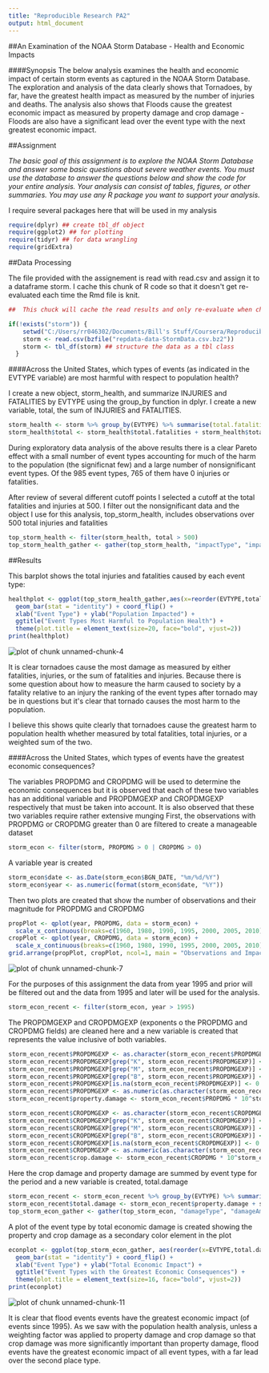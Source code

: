 ```yaml
---
title: "Reproducible Research PA2"
output: html_document
---
```


##An Examination of the NOAA Storm Database - Health and Economic Impacts

####Synopsis
The below analysis examines the health and economic impact of certain storm events as captured in the NOAA Storm Database.  The exploration and analysis of the data clearly shows that Tornadoes, by far, have the greatest health impact as measured by the number of injuries and deaths.  The analysis also shows that Floods cause the greatest economic impact as measured by property damage and crop damage - Floods are also have a significant lead over the event type with the next greatest economic impact.  

##Assignment

*The basic goal of this assignment is to explore the NOAA Storm Database and answer some basic questions about severe weather events. You must use the database to answer the questions below and show the code for your entire analysis. Your analysis can consist of tables, figures, or other summaries. You may use any R package you want to support your analysis.*

I require several packages here that will be used in my analysis

```r
require(dplyr) ## create tbl_df object
require(ggplot2) ## for plotting
require(tidyr) ## for data wrangling
require(gridExtra)
```

##Data Processing

The file provided with the assignement is read with read.csv and assign it to a dataframe storm.  I cache this chunk of R code so that it doesn't get re-evaluated each time the Rmd file is knit.

```r
##  This chuck will cache the read results and only re-evaluate when changes are present.

if(!exists("storm")) {
    setwd("C:/Users/rr046302/Documents/Bill's Stuff/Coursera/Reproducible Research/Reproducible-Research-Project-2")
    storm <- read.csv(bzfile("repdata-data-StormData.csv.bz2"))
    storm <- tbl_df(storm) ## structure the data as a tbl class
  }
```


####Across the United States, which types of events (as indicated in the EVTYPE variable) are most harmful with respect to population health?

I create a new object, storm_health, and summarize INJURIES and FATALITIES by EVTYPE using the group_by function in dplyr.  I create a new variable, total, the sum of INJURIES and FATALITIES.

```r
storm_health <- storm %>% group_by(EVTYPE) %>% summarise(total.fatalities = sum(FATALITIES), total.injuries = sum(INJURIES))
storm_health$total <- storm_health$total.fatalities + storm_health$total.injuries
```

During exploratory data analysis of the above results there is a clear Pareto effect with a small number of event types accounting for much of the harm to the population (the significnat few) and a large number of nonsignificant event types.  Of the 985 event types, 765 of them have 0 injuries or fatalities.

After review of several different cutoff points I selected a cutoff at the total fatalities and injuries at 500.  I filter out the nonsignificant data and the object I use for this analysis, top_storm_health, includes observations over 500 total injuries and fatalities

```r
top_storm_health <- filter(storm_health, total > 500)
top_storm_health_gather <- gather(top_storm_health, "impactType", "impactNumber",2:3)
```

##Results

This barplot shows the total injuries and fatalities caused by each event type:

```r
healthplot <- ggplot(top_storm_health_gather,aes(x=reorder(EVTYPE,total), y=impactNumber, fill=impactType)) + 
  geom_bar(stat = "identity") + coord_flip() + 
  xlab("Event Type") + ylab("Population Impacted") + 
  ggtitle("Event Types Most Harmful to Population Health") + 
  theme(plot.title = element_text(size=20, face="bold", vjust=2))
print(healthplot)
```

![plot of chunk unnamed-chunk-4](figure/unnamed-chunk-4-1.png) 

It is clear tornadoes cause the most damage as measured by either fatalities, injuries, or the sum of fatalities and injuries.  Because there is some question about how to measure the harm caused to society by a fatality relative to an injury the ranking of the event types after tornado may be in questions but it's clear that tornado causes the most harm to the population.

I believe this shows quite clearly that tornadoes cause the greatest harm to population health whether measured by total fatalities, total injuries, or a weighted sum of the two.  


####Across the United States, which types of events have the greatest economic consequences?

The variables PROPDMG and CROPDMG will be used to determine the economic consequences but it is observed that each of these two variables has an additional variable and PROPDMGEXP and CROPDMGEXP respectively that must be taken into account.  It is also observed that these two variables require rather extensive munging
First, the observations with PROPDMG or CROPDMG greater than 0 are filtered to create a manageable dataset

```r
storm_econ <- filter(storm, PROPDMG > 0 | CROPDMG > 0)
```

A variable year is created

```r
storm_econ$date <- as.Date(storm_econ$BGN_DATE, "%m/%d/%Y")
storm_econ$year <- as.numeric(format(storm_econ$date, "%Y")) 
```

Then two plots are created that show the number of observations and their magnitude for PROPDMG and CROPDMG

```r
propPlot <- qplot(year, PROPDMG, data = storm_econ) + 
  scale_x_continuous(breaks=c(1960, 1980, 1990, 1995, 2000, 2005, 2010))
cropPlot <- qplot(year, CROPDMG, data = storm_econ) + 
  scale_x_continuous(breaks=c(1960, 1980, 1990, 1995, 2000, 2005, 2010))
grid.arrange(propPlot, cropPlot, ncol=1, main = "Observations and Impact - PROPDMG and CROPDMG")
```

![plot of chunk unnamed-chunk-7](figure/unnamed-chunk-7-1.png) 

For the purposes of this assignment the data from year 1995 and prior will be filtered out and the data from 1995 and later will be used for the analysis.  

```r
storm_econ_recent <- filter(storm_econ, year > 1995)
```

The PROPDMGEXP and CROPDMGEXP (exponents o the PROPDMG and CROPDMG fields) are cleaned here and a new variable is created that represents the value inclusive of both variables.

```r
storm_econ_recent$PROPDMGEXP <- as.character(storm_econ_recent$PROPDMGEXP)
storm_econ_recent$PROPDMGEXP[grep("K", storm_econ_recent$PROPDMGEXP)] <- "3"
storm_econ_recent$PROPDMGEXP[grep("M", storm_econ_recent$PROPDMGEXP)] <- "6"
storm_econ_recent$PROPDMGEXP[grep("B", storm_econ_recent$PROPDMGEXP)] <- "9"
storm_econ_recent$PROPDMGEXP[is.na(storm_econ_recent$PROPDMGEXP)] <- 0
storm_econ_recent$PROPDMGEXP <- as.numeric(as.character(storm_econ_recent$PROPDMGEXP))
storm_econ_recent$property.damage <- storm_econ_recent$PROPDMG * 10^storm_econ_recent$PROPDMGEXP

storm_econ_recent$CROPDMGEXP <- as.character(storm_econ_recent$CROPDMGEXP)
storm_econ_recent$CROPDMGEXP[grep("K", storm_econ_recent$CROPDMGEXP)] <- "3"
storm_econ_recent$CROPDMGEXP[grep("M", storm_econ_recent$CROPDMGEXP)] <- "6"
storm_econ_recent$CROPDMGEXP[grep("B", storm_econ_recent$CROPDMGEXP)] <- "9"
storm_econ_recent$CROPDMGEXP[is.na(storm_econ_recent$CROPDMGEXP)] <- 0
storm_econ_recent$CROPDMGEXP <- as.numeric(as.character(storm_econ_recent$CROPDMGEXP))
storm_econ_recent$crop.damage <- storm_econ_recent$CROPDMG * 10^storm_econ_recent$CROPDMGEXP
```

Here the crop damage and property damage are summed by event type for the period and a new variable is created, total.damage

```r
storm_econ_recent <- storm_econ_recent %>% group_by(EVTYPE) %>% summarise(property.damage = sum(property.damage), crop.damage = sum(crop.damage))
storm_econ_recent$total.damage <- storm_econ_recent$property.damage + storm_econ_recent$crop.damage
top_storm_econ_gather <- gather(top_storm_econ, "damageType", "damageAmount",2:3)
```

A plot of the event type by total economic damage is created showing the property and crop damage as a secondary color element in the plot

```r
econplot <- ggplot(top_storm_econ_gather, aes(reorder(x=EVTYPE,total.damage), y=damageAmount, fill=damageType)) + 
  geom_bar(stat = "identity") + coord_flip() + 
  xlab("Event Type") + ylab("Total Economic Impact") + 
  ggtitle("Event Types with the Greatest Economic Consequences") + 
  theme(plot.title = element_text(size=16, face="bold", vjust=2))
print(econplot)
```

![plot of chunk unnamed-chunk-11](figure/unnamed-chunk-11-1.png) 

It is clear that flood events events have the greatest economic impact (of events since 1995).  As we saw with the population health analysis, unless a weighting factor was applied to property damage and crop damage so that crop damage was more significantly important than property damage, flood events have the greatest economic impact of all event types, with a far lead over the second place type.








